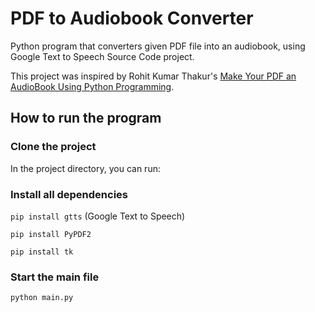 # PDF to Audiobook Converter

Python program that converters given PDF file into an audiobook, using Google Text to Speech Source Code project.

This project was inspired by Rohit Kumar Thakur's [Make Your PDF an AudioBook Using Python Programming](https://medium.com/geekculture/make-your-pdf-an-audiobook-using-python-programming-610b59cc4a92).

## How to run the program

### Clone the project

In the project directory, you can run:

### Install all dependencies

`pip install gtts` (Google Text to Speech)

`pip install PyPDF2`

`pip install tk`

### Start the main file

`python main.py`
